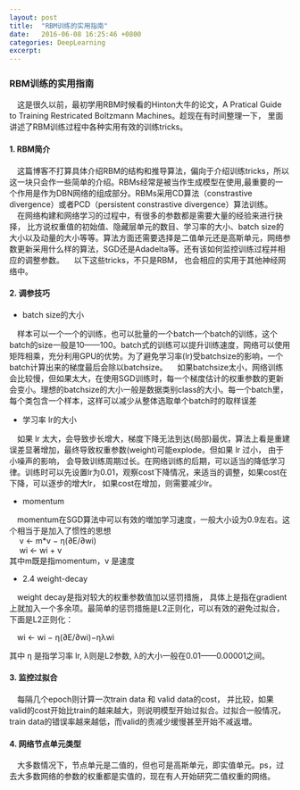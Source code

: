 ```yaml
---
layout: post
title:  "RBM训练的实用指南"
date:   2016-06-08 16:25:46 +0800
categories: DeepLearning
excerpt:
---
```


### RBM训练的实用指南

&emsp;这是很久以前，最初学用RBM时候看的Hinton大牛的论文，A Pratical Guide to Training Restricated Boltzmann Machines。趁现在有时间整理一下， 里面讲述了RBM训练过程中各种实用有效的训练tricks。  

#### 1. RBM简介

&emsp;这篇博客不打算具体介绍RBM的结构和推导算法，偏向于介绍训练tricks，所以这一块只会作一些简单的介绍。RBMs经常是被当作生成模型在使用,最重要的一个作用是作为DBN网络的组成部分。RBMs采用CD算法（constrastive divergence）或者PCD（persistent constrastive divergence）算法训练。  
&emsp;在网络构建和网络学习的过程中，有很多的参数都是需要大量的经验来进行抉择， 比方说权重值的初始值、隐藏层单元的数目、学习率的大小、batch size的大小以及动量的大小等等。算法方面还需要选择是二值单元还是高斯单元，网络参数更新采用什么样的算法，SGD还是Adadelta等。还有该如何监控训练过程并相应的调整参数。
&emsp;以下这些tricks，不只是RBM， 也会相应的实用于其他神经网络中。  

#### 2. 调参技巧

* batch size的大小  

&emsp;样本可以一个一个的训练，也可以批量的一个batch一个batch的训练，这个batch的size一般是10——100。batch式的训练可以提升训练速度，网络可以使用矩阵相乘，充分利用GPU的优势。为了避免学习率(lr)受batchsize的影响，一个batch计算出来的梯度最后会除以batchsize。
&emsp;如果batchsize太小，网络训练会比较慢，但如果太大，在使用SGD训练时，每一个梯度估计的权重参数的更新会变小。理想的batchsize的大小一般是数据类别class的大小。每一个batch里，每个类包含一个样本，这样可以减少从整体选取单个batch时的取样误差    

* 学习率 lr的大小  

&emsp;如果 lr 太大，会导致步长增大，梯度下降无法到达(局部)最优，算法上看是重建误差显著增加，最终导致权重参数(weight)可能explode。但如果 lr 过小， 由于小噪声的影响， 会导致训练周期过长。在网络训练的后期，可以适当的降低学习律。训练时可以先设置lr为0.01，观察cost下降情况，来适当的调整，如果cost在下降，可以逐步的增大lr， 如果cost在增加，则需要减少lr。  

* momentum

&emsp;momentum在SGD算法中可以有效的増加学习速度，一般大小设为0.9左右。这个相当于是加入了惯性的思想  
&emsp; v ← m*v − η(∂E/∂wi)  
&emsp; wi ← wi + v  
其中m既是指momentum，v 是速度   

* 2.4 weight-decay  

&emsp;weight decay是指对较大的权重参数值加以惩罚措施， 具体上是指在gradient上就加入一个多余项。最简单的惩罚措施是L2正则化，可以有效的避免过拟合，下面是L2正则化：  

&emsp;wi ← wi − η(∂E/∂wi)−ηλwi  

其中 η 是指学习率 lr, λ则是L2参数, λ的大小一般在0.01——0.00001之间。

#### 3. 监控过拟合  

&emsp;每隔几个epoch则计算一次train data 和 valid data的cost， 并比较，如果valid的cost开始比train的越来越大，则说明模型开始过拟合。过拟合一般情况，train data的错误率越来越低，而valid的责减少缓慢甚至开始不减返増。

#### 4. 网络节点单元类型

&emsp;大多数情况下，节点单元是二值的，但也可是高斯单元，即实值单元。ps，过去大多数网络的参数的权重都是实值的，现在有人开始研究二值权重的网络。


























